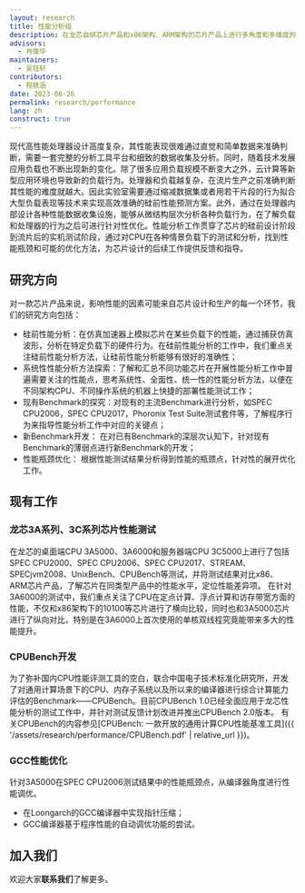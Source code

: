 ```yaml
---
layout: research
title: 性能分析组
description: 在龙芯自研芯片产品和x86架构、ARM架构的芯片产品上进行多角度和多维度的性能测试，对比不同芯片产品在计算、访存、功耗等方面的性能差异，从指令集、微架构以及操作系统等方面分析性能瓶颈，提出性能优化的可行性方法。
advisors:
  - 肖俊华
maintainers:
  - 吴钰轩
contributors:
  - 程轶涵
date: 2023-06-26
permalink: research/performance
lang: zh
construct: true
---
```


现代高性能处理器设计高度复杂，其性能表现很难通过直觉和简单数据来准确判断，需要一套完整的分析工具平台和细致的数据收集及分析。同时，随着技术发展应用负载也不断出现新的变化。除了很多应用负载规模不断变大之外，云计算等新型应用环境也导致新的负载行为。处理器和负载越复杂，在流片生产之前准确判断其性能的难度就越大。因此实验室需要通过缩减数据集或者用若干片段的行为拟合大型负载表现等技术来实现高效准确的硅前性能预测方案。此外，通过在处理器内部设计各种性能数据收集设施，能够从微结构层次分析各种负载行为，在了解负载和处理器的行为之后可进行针对性优化。性能分析工作贯穿了芯片的硅前设计阶段到流片后的实机测试阶段，通过对CPU在各种情景负载下的测试和分析，找到性能瓶颈和可能的优化方法，为芯片设计的后续工作提供反馈和指导。

## 研究方向

对一款芯片产品来说，影响性能的因素可能来自芯片设计和生产的每一个环节，我们的研究方向包括：

* 硅前性能分析：在仿真加速器上模拟芯片在某些负载下的性能，通过捕获仿真波形，分析在特定负载下的硬件行为。在硅前性能分析的工作中，我们重点关注硅前性能分析方法，让硅前性能分析能够有很好的准确性；
* 系统性性能分析方法探索：了解和汇总不同功能芯片在开展性能分析工作中普遍需要关注的性能点，思考系统性、全面性、统一性的性能分析方法，以便在不同架构CPU、不同操作系统的机器上快捷的部署性能测试工作；
* 现有Benchmark的探究：对现有的主流Benchmark进行分析，如SPEC CPU2006，SPEC CPU2017，Phoronix Test Suite测试套件等，了解程序行为来指导性能分析工作中对应的关键点；
* 新Benchmark开发： 在对已有Benchmark的深层次认知下，针对现有Benchmark的薄弱点进行新Benchmark的开发；
* 性能瓶颈优化： 根据性能测试结果分析得到性能的瓶颈点，针对性的展开优化工作。

## 现有工作

### 龙芯3A系列、3C系列芯片性能测试

在龙芯的桌面端CPU 3A5000、3A6000和服务器端CPU 3C5000上进行了包括SPEC CPU2000、SPEC CPU2006、SPEC CPU2017、STREAM、SPECjvm2008、UnixBench、CPUBench等测试，并将测试结果对比x86、ARM芯片产品，了解芯片在同类型产品中的性能水平，定位性能差异项。
在针对3A6000的测试中，我们重点关注了CPU在定点计算、浮点计算和访存带宽方面的性能，不仅和x86架构下的10100等芯片进行了横向比较，同时也和3A5000芯片进行了纵向对比，特别是在3A6000上首次使用的单核双线程究竟能带来多大的性能提升。

### CPUBench开发

为了弥补国内CPU性能评测工具的空白，联合中国电子技术标准化研究所，开发了对通用计算场景下的CPU、内存子系统以及所以来的编译器进行综合计算能力评估的Benchmark——CPUBench。目前CPUBench 1.0已经全面应用于龙芯性能分析的测试工作中，并针对测试反馈计划改进并推出CPUBench 2.0版本。
有关CPUBench的内容参见[CPUBench: 一款开放的通用计算CPU性能基准工具]({{ '/assets/research/performance/CPUBench.pdf' | relative_url }})。

### GCC性能优化

针对3A5000在SPEC CPU2006测试结果中的性能瓶颈点，从编译器角度进行性能调优。

* 在Loongarch的GCC编译器中实现指针压缩；
* GCC编译器基于程序性能的自动调优功能的尝试。

## 加入我们

欢迎大家**联系我们**了解更多。
